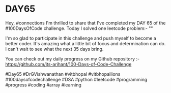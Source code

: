 # DAY65
Hey, #connections I'm thrilled to share that I've completed my DAY 65 of the #100DaysOfCode challenge. Today I solved one leetcode problem:- ""

I'm so glad to participate in this challenge and push myself to become a better coder. It's amazing what a little bit of focus and determination can do. I can't wait to see what the next 35 days bring.

You can check out my daily progress on my Github repository :- https://github.com/its-arihant/100-Days-of-Code-Challenge

#Day65 #DrGVishwanathan #vitbhopal #vitbhopallions #100daysofcodechallenge #DSA #python #leetcode #programming #progress #coding #array #learning 